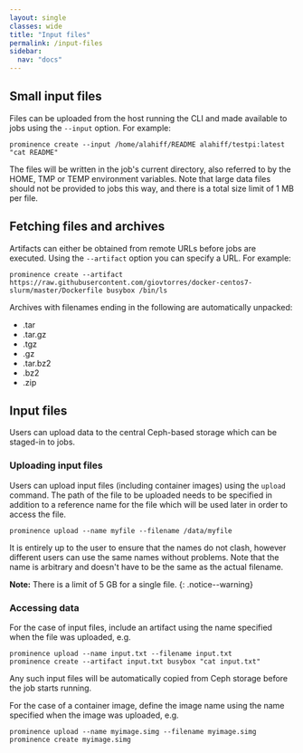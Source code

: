 ```yaml
---
layout: single
classes: wide
title: "Input files"
permalink: /input-files
sidebar:
  nav: "docs"
---
```


## Small input files
Files can be uploaded from the host running the CLI and made available to jobs using the `--input` option. For example:
```
prominence create --input /home/alahiff/README alahiff/testpi:latest "cat README"
```
The files will be written in the job's current directory, also referred to by the HOME, TMP or TEMP environment variables. Note that large data files should not be provided to jobs this way, and there is a total size limit of 1 MB per file.

## Fetching files and archives
Artifacts can either be obtained from remote URLs before jobs are executed. Using the `--artifact` option you can specify a URL. For example:
```
prominence create --artifact https://raw.githubusercontent.com/giovtorres/docker-centos7-slurm/master/Dockerfile busybox /bin/ls
```
Archives with filenames ending in the following are automatically unpacked:
* .tar
* .tar.gz
* .tgz
* .gz
* .tar.bz2
* .bz2
* .zip

## Input files
Users can upload data to the central Ceph-based storage which can be staged-in to jobs.

### Uploading input files
Users can upload input files (including container images) using the `upload` command. The path of the file to be uploaded needs to be specified in addition to a reference name for the file which will be used later in order to access the file.
```
prominence upload --name myfile --filename /data/myfile
```
It is entirely up to the user to ensure that the names do not clash, however different users can use the same names without problems. Note that the name is arbitrary and doesn't have to be the same as the actual filename.

**Note:** There is a limit of 5 GB for a single file.
{: .notice--warning}

### Accessing data
For the case of input files, include an artifact using the name specified when the file was uploaded, e.g.
```
prominence upload --name input.txt --filename input.txt
prominence create --artifact input.txt busybox "cat input.txt"
```
Any such input files will be automatically copied from Ceph storage before the job starts running.

For the case of a container image, define the image name using the name specified when the image was uploaded, e.g.
```
prominence upload --name myimage.simg --filename myimage.simg
prominence create myimage.simg
```
